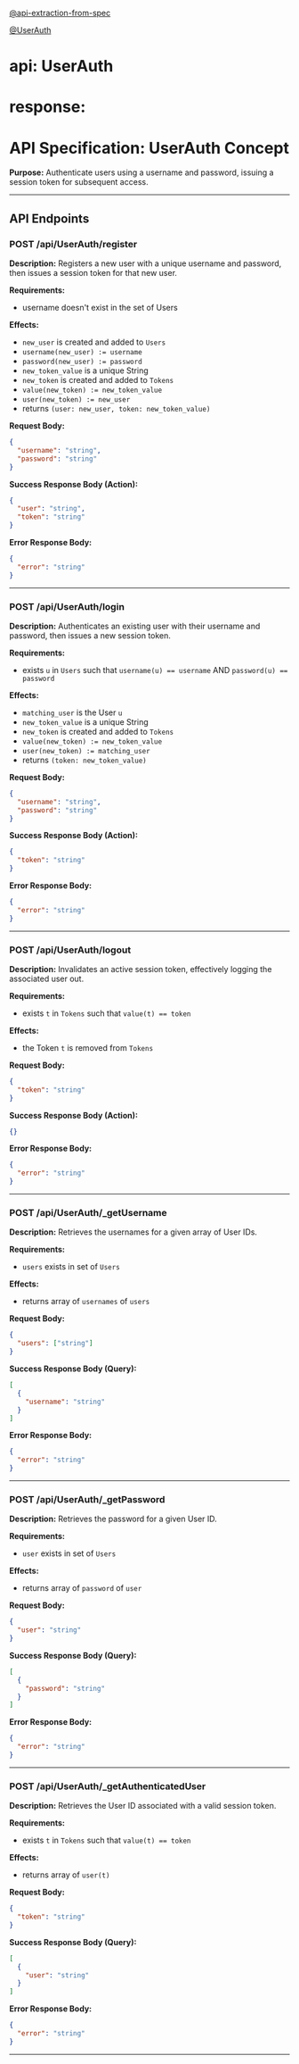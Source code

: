 
[@api-extraction-from-spec](../../tools/api-extraction-from-spec.md)

[@UserAuth](UserAuth.md)

# api: UserAuth

# response:

# API Specification: UserAuth Concept

**Purpose:** Authenticate users using a username and password, issuing a session token for subsequent access.

---

## API Endpoints

### POST /api/UserAuth/register

**Description:** Registers a new user with a unique username and password, then issues a session token for that new user.

**Requirements:**
- username doesn't exist in the set of Users

**Effects:**
- `new_user` is created and added to `Users`
- `username(new_user) := username`
- `password(new_user) := password`
- `new_token_value` is a unique String
- `new_token` is created and added to `Tokens`
- `value(new_token) := new_token_value`
- `user(new_token) := new_user`
- returns `(user: new_user, token: new_token_value)`

**Request Body:**
```json
{
  "username": "string",
  "password": "string"
}
```

**Success Response Body (Action):**
```json
{
  "user": "string",
  "token": "string"
}
```

**Error Response Body:**
```json
{
  "error": "string"
}
```
---

### POST /api/UserAuth/login

**Description:** Authenticates an existing user with their username and password, then issues a new session token.

**Requirements:**
- exists `u` in `Users` such that `username(u) == username` AND `password(u) == password`

**Effects:**
- `matching_user` is the User `u`
- `new_token_value` is a unique String
- `new_token` is created and added to `Tokens`
- `value(new_token) := new_token_value`
- `user(new_token) := matching_user`
- returns `(token: new_token_value)`

**Request Body:**
```json
{
  "username": "string",
  "password": "string"
}
```

**Success Response Body (Action):**
```json
{
  "token": "string"
}
```

**Error Response Body:**
```json
{
  "error": "string"
}
```
---

### POST /api/UserAuth/logout

**Description:** Invalidates an active session token, effectively logging the associated user out.

**Requirements:**
- exists `t` in `Tokens` such that `value(t) == token`

**Effects:**
- the Token `t` is removed from `Tokens`

**Request Body:**
```json
{
  "token": "string"
}
```

**Success Response Body (Action):**
```json
{}
```

**Error Response Body:**
```json
{
  "error": "string"
}
```
---

### POST /api/UserAuth/_getUsername

**Description:** Retrieves the usernames for a given array of User IDs.

**Requirements:**
- `users` exists in set of `Users`

**Effects:**
- returns array of `usernames` of `users`

**Request Body:**
```json
{
  "users": ["string"]
}
```

**Success Response Body (Query):**
```json
[
  {
    "username": "string"
  }
]
```

**Error Response Body:**
```json
{
  "error": "string"
}
```
---

### POST /api/UserAuth/_getPassword

**Description:** Retrieves the password for a given User ID.

**Requirements:**
- `user` exists in set of `Users`

**Effects:**
- returns array of `password` of `user`

**Request Body:**
```json
{
  "user": "string"
}
```

**Success Response Body (Query):**
```json
[
  {
    "password": "string"
  }
]
```

**Error Response Body:**
```json
{
  "error": "string"
}
```
---

### POST /api/UserAuth/\_getAuthenticatedUser

**Description:** Retrieves the User ID associated with a valid session token.

**Requirements:**
- exists `t` in `Tokens` such that `value(t) == token`

**Effects:**
- returns array of `user(t)`

**Request Body:**
```json
{
  "token": "string"
}
```

**Success Response Body (Query):**
```json
[
  {
    "user": "string"
  }
]
```

**Error Response Body:**
```json
{
  "error": "string"
}
```
---